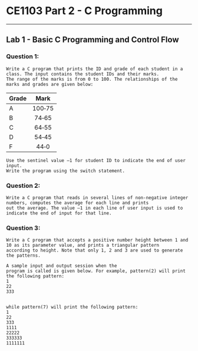 # **CE1103 Part 2 - C Programming**
--- 


## **Lab 1 - Basic C Programming and Control Flow**

### Question 1:
    Write a C program that prints the ID and grade of each student in a class. The input contains the student IDs and their marks. 
    The range of the marks is from 0 to 100. The relationships of the marks and grades are given below:

| Grade         | Mark          |
| ------------- |:-------------:| 
| A             | 100‐75        | 
| B             | 74‐65         |
| C             | 64‐55         |
| D             | 54‐45         |
| F             | 44‐0          |
 
    Use the sentinel value –1 for student ID to indicate the end of user input.
    Write the program using the switch statement.


### Question 2:
    Write a C program that reads in several lines of non‐negative integer numbers, computes the average for each line and prints 
    out the average. The value –1 in each line of user input is used to indicate the end of input for that line.


### Question 3:
    Write a C program that accepts a positive number height between 1 and 10 as its parameter value, and prints a triangular pattern 
    according to height. Note that only 1, 2 and 3 are used to generate the patterns. 
    
    A sample input and output session when the
    program is called is given below. For example, pattern(2) will print the following pattern:
    1
    22
    333


    while pattern(7) will print the following pattern:
    1
    22
    333
    1111
    22222
    333333
    1111111


